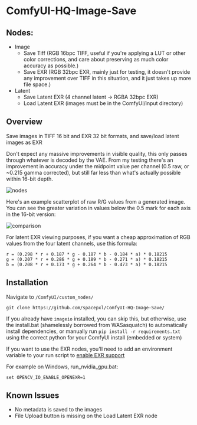 # ComfyUI-HQ-Image-Save
## Nodes:
- Image
  - Save Tiff (RGB 16bpc TIFF, useful if you're applying a LUT or other color corrections, and care about preserving as much color accuracy as possible.)
  - Save EXR (RGB 32bpc EXR, mainly just for testing, it doesn't provide any improvement over TIFF in this situation, and it just takes up more file space.)
- Latent
  - Save Latent EXR (4 channel latent -> RGBA 32bpc EXR)
  - Load Latent EXR (images must be in the ComfyUI/input directory)

## Overview
Save images in TIFF 16 bit and EXR 32 bit formats, and save/load latent images as EXR

Don't expect any massive improvements in visible quality, this only passes through whatever is decoded by the VAE. From my testing there's an improvement in accuracy under the midpoint value per channel (0.5 raw, or ~0.215 gamma corrected), but still far less than what's actually possible within 16-bit depth.

![nodes](https://github.com/spacepxl/ComfyUI-HQ-Image-Save/assets/143970342/733fd3fa-ed85-430a-b772-3e84fede1675)


Here's an example scatterplot of raw R/G values from a generated image. You can see the greater variation in values below the 0.5 mark for each axis in the 16-bit version:

![comparison](https://github.com/spacepxl/ComfyUI-HQ-Image-Save/assets/143970342/0c12920a-5eae-4de2-83bc-3181fcbbbc64)

For latent EXR viewing purposes, if you want a cheap approximation of RGB values from the four latent channels, use this formula:
```
r = (0.298 * r + 0.187 * g - 0.187 * b - 0.184 * a) * 0.18215
g = (0.207 * r + 0.286 * g + 0.189 * b - 0.271 * a) * 0.18215
b = (0.208 * r + 0.173 * g + 0.264 * b - 0.473 * a) * 0.18215
```

## Installation
Navigate to `/ComfyUI/custom_nodes/`

`git clone https://github.com/spacepxl/ComfyUI-HQ-Image-Save/`

If you already have `imageio` installed, you can skip this, but otherwise, use the install.bat (shamelessly borrowed from WASasquatch) to automatically install dependencies, or manually run `pip install -r requirements.txt` using the correct python for your ComfyUI install (embedded or system)

If you want to use the EXR nodes, you'll need to add an environment variable to your run script to [enable EXR support](https://github.com/opencv/opencv/issues/21928)

For example on Windows, run_nvidia_gpu.bat:

```
set OPENCV_IO_ENABLE_OPENEXR=1
```

## Known Issues

- No metadata is saved to the images
- File Upload button is missing on the Load Latent EXR node
